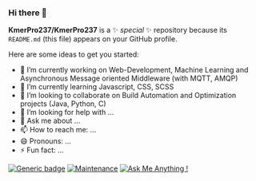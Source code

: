 ### Hi there 👋

**KmerPro237/KmerPro237** is a ✨ _special_ ✨ repository because its `README.md` (this file) appears on your GitHub profile.

Here are some ideas to get you started:

- 🔭 I’m currently working on Web-Development, Machine Learning and Asynchronous Message oriented Middleware (with MQTT, AMQP)
- 🌱 I’m currently learning Javascript, CSS, SCSS
- 👯 I’m looking to collaborate on Build Automation and Optimization projects (Java, Python, C)
- 🤔 I’m looking for help with ...
- 💬 Ask me about ...
- 📫 How to reach me: ...
- 😄 Pronouns: ...
- ⚡ Fun fact: ...

[![Generic badge](https://img.shields.io/badge/<SUBJECT>-<STATUS>-<COLOR>.svg)](https://shields.io/)      [![Maintenance](https://img.shields.io/badge/Maintained%3F-yes-green.svg)](https://GitHub.com/Naereen/StrapDown.js/graphs/commit-activity)    [![Ask Me Anything !](https://img.shields.io/badge/Ask%20me-anything-1abc9c.svg)](https://GitHub.com/Naereen/ama)
  
